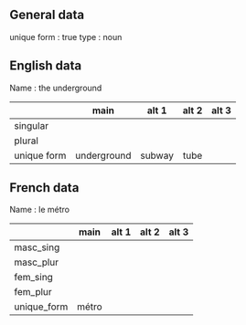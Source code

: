 ## General data

unique form : true
type : noun

## English data

Name : the underground

|             |    main     | alt 1  | alt 2 | alt 3 |
| :---------- | :---------: | :----: | :---: | ----- |
| singular    |             |        |       |       |
| plural      |             |        |       |       |
| unique form | underground | subway | tube  |       |

## French data

Name : le métro

|             | main  | alt 1 | alt 2 | alt 3 |
| :---------- | :---: | :---: | :---: | :---: |
| masc_sing   |       |       |       |       |
| masc_plur   |       |       |       |       |
| fem_sing    |       |       |       |       |
| fem_plur    |       |       |       |       |
| unique_form | métro |       |       |       |


